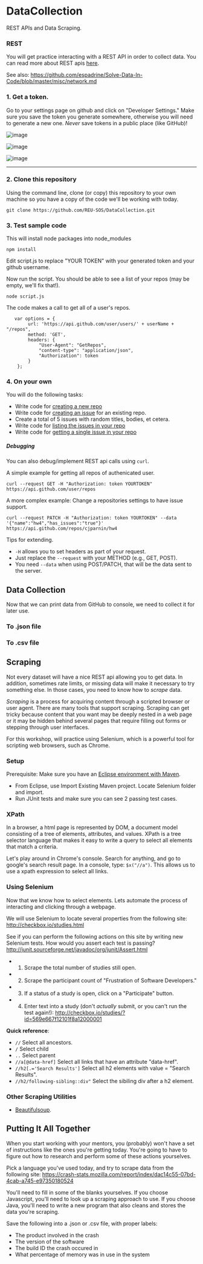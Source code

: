 # DataCollection

REST APIs and Data Scraping.

### REST

You will get practice interacting with a REST API in order to collect data. You can read more about REST apis [here](https://github.com/CSC-326/Course/raw/master/Slides/RESTAPI_Frameworks.pptx).

See also: https://github.com/espadrine/Solve-Data-In-Code/blob/master/misc/network.md

### 1. Get a token. 

Go to your settings page on github and click on "Developer Settings." Make sure you save the token you generate somewhere, otherwise you will need to generate a new one. *Never* save tokens in a public place (like GitHub)!

![image](https://github.com/REU-SOS/DataCollection/blob/master/images/github_settings.png)

![image](https://raw.githubusercontent.com/REU-SOS/DataCollection/master/images/github_developer_settings.png)

![image](https://cloud.githubusercontent.com/assets/742934/12955783/a741d0b0-cff2-11e5-9f95-4cfebe421756.png)

<hr/>


### 2. Clone this repository

Using the command line, clone (or copy) this repository to your own machine so you have a copy of the code we'll be working with today.

```
git clone https://github.com/REU-SOS/DataCollection.git
```

### 3. Test sample code

This will install node packages into node_modules

```
npm install
```

Edit script.js to replace "YOUR TOKEN" with your generated token and your github username.

Now run the script. You should be able to see a list of your repos (may be empty, we'll fix that!).

```
node script.js
```

The code makes a call to get all of a user's repos.

```
   var options = {
		url: 'https://api.github.com/user/users/' + userName + "/repos",
		method: 'GET',
		headers: {
			"User-Agent": "GetRepos",
			"content-type": "application/json",
			"Authorization": token
		}
	};
```

### 4. On your own

You will do the following tasks:

* Write code for [creating a new repo](https://developer.github.com/v3/repos/#create)
* Write code for [creating an issue](https://developer.github.com/v3/issues/#create-an-issue) for an existing repo.
* Create a total of 5 issues with random titles, bodies, et cetera. 
* Write code for [listing the issues in your repo](https://developer.github.com/v3/issues/#list-issues-for-a-repository)
* Write code for [getting a single issue in your repo](https://developer.github.com/v3/issues/#get-a-single-issue)

##### Debugging

You can also debug/implement REST api calls using `curl`. 

A simple example for getting all repos of authenicated user.

```
curl --request GET -H "Authorization: token YOURTOKEN" https://api.github.com/user/repos

```

A more complex example: Change a repositories settings to have issue support.

```
curl --request PATCH -H "Authorization: token YOURTOKEN" --data '{"name":"hw4","has_issues":"true"}' https://api.github.com/repos/cjparnin/hw4
```

Tips for extending.

* `-H` allows you to set headers as part of your request.
* Just replace the `--request` with your METHOD (e.g., GET, POST). 
* You need `--data` when using POST/PATCH, that will be the data sent to the server.

## Data Collection

Now that we can print data from GitHub to console, we need to collect it for later use.

### To .json file

### To .csv file

## Scraping

Not every dataset will have a nice REST api allowing you to get data. In addition, sometimes rate limits, or missing data will make it necessary to try something else. In those cases, you need to know how to *scrape* data.

*Scraping* is a process for acquiring content through a scripted browser or user agent. There are many tools that support scraping. Scraping can get tricky because content that you want may be deeply nested in a web page or it may be hidden behind several pages that require filling out forms or stepping through user interfaces.

For this workshop, will practice using Selenium, which is a powerful tool for scripting web browsers, such as Chrome.

### Setup

Prerequisite: Make sure you have an [Eclipse environment with Maven](https://github.com/REU-SOS/EngineeringBasics).

* From Eclipse, use Import Existing Maven project. Locate Selenium folder and import.
* Run JUnit tests and make sure you can see 2 passing test cases.

### XPath

In a browser, a html page is represented by DOM, a document model consisting of a tree of elements, attributes, and values. XPath is a tree selector language that makes it easy to write a query to select all elements that match a criteria.

Let's play around in Chrome's console.  Search for anything, and go to google's search result page.  In a console, type: `$x("//a")`. This allows us to use a xpath expression to select all links.

### Using Selenium

Now that we know how to select elements. Lets automate the process of interacting and clicking through a webpage.

We will use Selenium to locate several properties from the following site: http://checkbox.io/studies.html

See if you can perform the following actions on this site by writing new Selenium tests. How would you assert each test is passing? http://junit.sourceforge.net/javadoc/org/junit/Assert.html

* 1. Scrape the total number of studies still open.
* 2. Scrape the participant count of "Frustration of Software Developers." 
* 3. If a status of a study is open, click on a "Participate" button.
* 4. Enter text into a study (don't *actually* submit, or you can't run the test again!): http://checkbox.io/studies/?id=569e667f12101f8a12000001

**Quick reference**:

* `//` Select all ancestors.
* `/` Select child
* `..` Select parent
* `//a[@data-href]` Select all links that have an attribute "data-href".
* `//h2[.='Search Results']` Select all h2 elements with value = "Search Results".
* `//h2/following-sibling::div"` Select the sibiling div after a h2 element.

### Other Scraping Utilities

* [Beautifulsoup](http://web.stanford.edu/~zlotnick/TextAsData/Web_Scraping_with_Beautiful_Soup.html). 

## Putting It All Together

When you start working with your mentors, you (probably) won't have a set of instructions like the ones you're getting today. You're going to have to figure out how to research and perform some of these actions yourselves.

Pick a language you've used today, and try to scrape data from the following site: https://crash-stats.mozilla.com/report/index/dac14c55-07bd-4cab-a745-e97350180524

You'll need to fill in some of the blanks yourselves. If you choose Javascript, you'll need to look up a scraping approach to use. If you choose Java, you'll need to write a new program that also cleans and stores the data you're scraping.

Save the following into a .json or .csv file, with proper labels:

* The product involved in the crash
* The version of the software
* The build ID the crash occured in
* What percentage of memory was in use in the system
